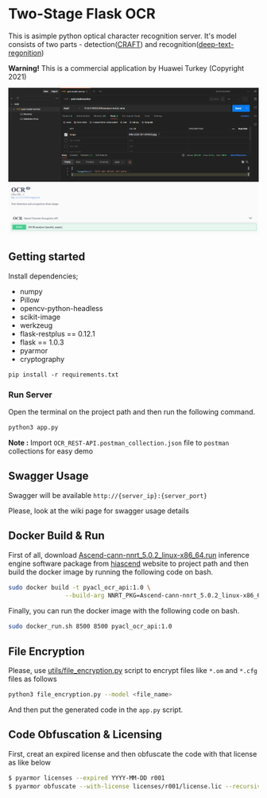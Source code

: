 # Two-Stage Flask OCR
This is asimple python optical character recognition server. It's model consists of two parts - detection([CRAFT](https://gitee.com/tianyu__zhou/pyacl_samples/tree/a800/acl_craft_pt)) and recognition([deep-text-regonition](https://gitee.com/tianyu__zhou/pyacl_samples/tree/a800/acl_deep_text_recognition_pt))

**Warning!** This is a commercial application by Huawei Turkey (Copyright 2021)

<img alt="teaser" src="./static/img/ocr-postman.png">

<img alt="teaser" src="./static/img/ocr-swagger.png">

## Getting started
Install dependencies;
- numpy
- Pillow
- opencv-python-headless
- scikit-image
- werkzeug
- flask-restplus == 0.12.1
- flask == 1.0.3
- pyarmor
- cryptography

```
pip install -r requirements.txt
```

### Run Server
Open the terminal on the project path and then run the following command.

```bash
python3 app.py
```

**Note :** Import `OCR_REST-API.postman_collection.json` file to `postman` collections for easy demo

## Swagger Usage
Swagger will be available `http://{server_ip}:{server_port}`

Please, look at the wiki page for swagger usage details 

## Docker Build & Run
First of all, download [Ascend-cann-nnrt_5.0.2_linux-x86_64.run](https://support.huawei.com/enterprise/zh/software/252806303-ESW2000387054) inference engine software package from [hiascend](www.hiascend.com/en/) website to project path and then build the docker image by running the following code on bash.

```bash
sudo docker build -t pyacl_ocr_api:1.0 \
                --build-arg NNRT_PKG=Ascend-cann-nnrt_5.0.2_linux-x86_64.run .
```

Finally, you can run the docker image with the following code on bash.

```bash
sudo docker_run.sh 8500 8500 pyacl_ocr_api:1.0
```

## File Encryption
Please, use [utils/file_encryption.py](./utils/file_encryption.py) script to encrypt files like `*.om` and `*.cfg` files as follows

```bash
python3 file_encryption.py --model <file_name>
```

And then put the generated code in the `app.py` script.

## Code Obfuscation & Licensing
First, creat an expired license and then obfuscate the code with that license as like below

```bash
$ pyarmor licenses --expired YYYY-MM-DD r001
$ pyarmor obfuscate --with-license licenses/r001/license.lic --recursive --advanced 2 app.py
```